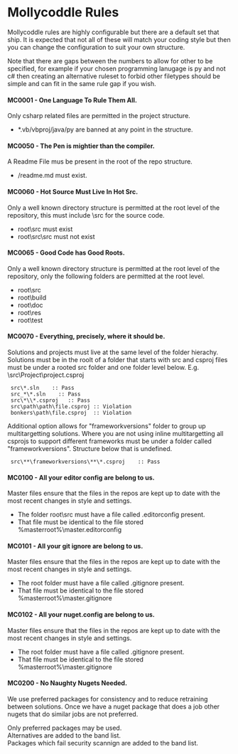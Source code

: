 # Mollycoddle Rules

Mollycoddle rules are highly configurable but there are a default set that ship.  It is expected that not all of these will match your coding style but then you can change the configuration to suit your own structure.

Note that there are gaps between the numbers to allow for other to be specified, for example if your chosen programming lanugage is py and not c# then creating an alternative ruleset to forbid other filetypes should be simple and can fit in the same rule gap if you wish.


#### MC0001 - One Language To Rule Them All.

Only csharp related files are permitted in the project structure.

* *.vb/vbproj/java/py are banned at any point in the structure.


#### MC0050 - The Pen is mightier than the compiler.

A Readme File mus be present in the root of the repo structure.

* /readme.md must exist.



#### MC0060 - Hot Source Must Live In Hot Src.

Only a well known directory structure is permitted at the root level of the repository, this must include \src for the source code.

* root\src must exist
* root\src\src must not exist



#### MC0065 - Good Code has Good Roots.

Only a well known directory structure is permitted at the root level of the repository, only the following folders are permitted at the root level.

* root\src
* root\build
* root\doc
* root\res
* root\test

#### MC0070 - Everything, precisely, where it should be.

Solutions and projects must live at the same level of the folder hierachy.  Solutions must be in the roolt of a folder that starts with src and csproj files must be under a rooted src folder and one folder level below.  E.g. \\src\Project\project.csproj

```text
 src\*.sln    :: Pass
 src_*\*.sln    :: Pass
 src\*\\*.csproj   :: Pass
 src\path\path\file.csproj :: Violation
 bonkers\path\file.csproj  :: Violation
```

Additional option allows for "frameworkversions" folder to group up multitargetting solutions.  Where you are not using inline multitargetting all csprojs to support different frameworks must be under a folder called "frameworkversions".  Structure below that is undefined.

```text
 src\**\frameworkversions\**\*.csproj    :: Pass
```



#### MC0100 - All your editor config are belong to us.

Master files ensure that the files in the repos are kept up to date with the most recent changes in style and settings.

* The folder root\src must have a file called .editorconfig present.    
* That file must be identical to the file stored %masterroot%\master.editorconfig    

#### MC0101 - All your git ignore are belong to us.

Master files ensure that the files in the repos are kept up to date with the most recent changes in style and settings.

* The root folder must have a file called .gitignore present.    
* That file must be identical to the file stored %masterroot%\master.gitignore    

#### MC0102 - All your nuget.config are belong to us.

Master files ensure that the files in the repos are kept up to date with the most recent changes in style and settings.

* The root folder must have a file called .gitignore present.    
* That file must be identical to the file stored %masterroot%\master.gitignore    



#### MC0200 - No Naughty Nugets Needed.

We use preferred packages for consistency and to reduce retraining between solutions.  Once we have a nuget package that does a job other nugets that do similar jobs are not preferred.

Only preferred packages may be used.    
Alternatives are added to the band list.    
Packages which fail security scannign are added to the band list.    